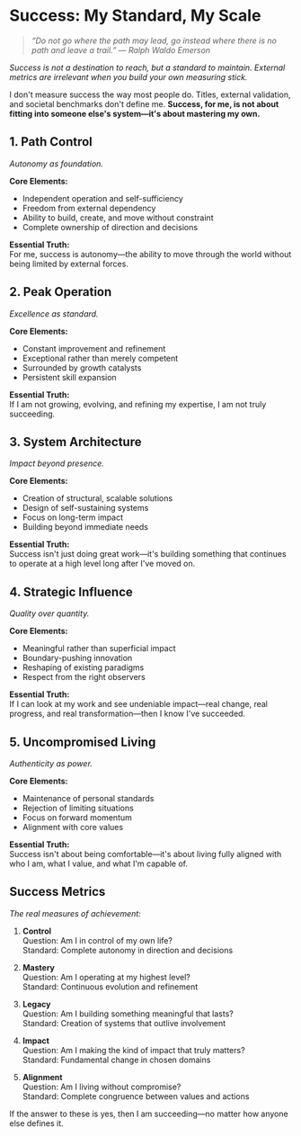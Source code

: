# Success: My Standard, My Scale

> *“Do not go where the path may lead, go instead where there is no path and leave a trail.” — Ralph Waldo Emerson*

*Success is not a destination to reach, but a standard to maintain. External metrics are irrelevant when you build your own measuring stick.*

I don't measure success the way most people do. Titles, external validation, and societal benchmarks don't define me. **Success, for me, is not about fitting into someone else's system—it's about mastering my own.**

## 1. Path Control

*Autonomy as foundation.*

**Core Elements:**
- Independent operation and self-sufficiency
- Freedom from external dependency
- Ability to build, create, and move without constraint
- Complete ownership of direction and decisions

**Essential Truth:**  
For me, success is autonomy—the ability to move through the world without being limited by external forces.

## 2. Peak Operation

*Excellence as standard.*

**Core Elements:**
- Constant improvement and refinement
- Exceptional rather than merely competent
- Surrounded by growth catalysts
- Persistent skill expansion

**Essential Truth:**  
If I am not growing, evolving, and refining my expertise, I am not truly succeeding.

## 3. System Architecture

*Impact beyond presence.*

**Core Elements:**
- Creation of structural, scalable solutions
- Design of self-sustaining systems
- Focus on long-term impact
- Building beyond immediate needs

**Essential Truth:**  
Success isn't just doing great work—it's building something that continues to operate at a high level long after I've moved on.

## 4. Strategic Influence

*Quality over quantity.*

**Core Elements:**
- Meaningful rather than superficial impact
- Boundary-pushing innovation
- Reshaping of existing paradigms
- Respect from the right observers

**Essential Truth:**  
If I can look at my work and see undeniable impact—real change, real progress, and real transformation—then I know I've succeeded.

## 5. Uncompromised Living

*Authenticity as power.*

**Core Elements:**
- Maintenance of personal standards
- Rejection of limiting situations
- Focus on forward momentum
- Alignment with core values

**Essential Truth:**  
Success isn't about being comfortable—it's about living fully aligned with who I am, what I value, and what I'm capable of.

## Success Metrics

*The real measures of achievement:*

1. **Control**  
   Question: Am I in control of my own life?  
   Standard: Complete autonomy in direction and decisions

2. **Mastery**  
   Question: Am I operating at my highest level?  
   Standard: Continuous evolution and refinement

3. **Legacy**  
   Question: Am I building something meaningful that lasts?  
   Standard: Creation of systems that outlive involvement

4. **Impact**  
   Question: Am I making the kind of impact that truly matters?  
   Standard: Fundamental change in chosen domains

5. **Alignment**  
   Question: Am I living without compromise?  
   Standard: Complete congruence between values and actions

If the answer to these is yes, then I am succeeding—no matter how anyone else defines it.